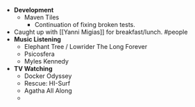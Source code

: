- **Development**
	- Maven Tiles
		- Continuation of fixing broken tests.
- Caught up with [[Yanni Migias]] for breakfast/lunch. #people
- **Music Listening**
	- Elephant Tree / Lowrider  The Long Forever
	- Psicosfera
	- Myles Kennedy
- **TV Watching**
	- Docker Odyssey
	- Rescue: HI-Surf
	- Agatha All Along
	-